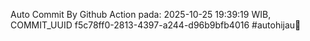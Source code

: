 Auto Commit By Github Action pada: 2025-10-25 19:39:19 WIB, COMMIT_UUID f5c78ff0-2813-4397-a244-d96b9bfb4016 #autohijau🗿
